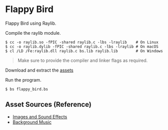 # Flappy Bird

Flappy Bird using Raylib.

<!-- embed: examples/flappy_bird/raylib.c -->

Compile the raylib module.

```console
$ cc -o raylib.so -fPIC -shared raylib.c -lbs -lraylib    # On Linux
$ cc -o raylib.dylib -fPIC -shared raylib.c -lbs -lraylib # On macOS
$ cl /LD /Fe:raylib.dll raylib.c bs.lib raylib.lib        # On Windows
```

<blockquote>
Make sure to provide the compiler and linker flags as required.
</blockquote>

<!-- embed: examples/flappy_bird/flappy_bird.bs -->

Download and extract the
<a href="https://raw.githubusercontent.com/shoumodip/bs/refs/heads/main/examples/flappy_bird/assets.zip">assets</a>

Run the program.

```console
$ bs flappy_bird.bs
```

## Asset Sources (Reference)
<ul>
<li><a href="https://github.com/samuelcust/flappy-bird-assets">Images and Sound Effects</a></li>
<li><a href="https://pixabay.com/music/video-games-retro-game-arcade-short-236130/">Background Music</a></li>
</ul>
